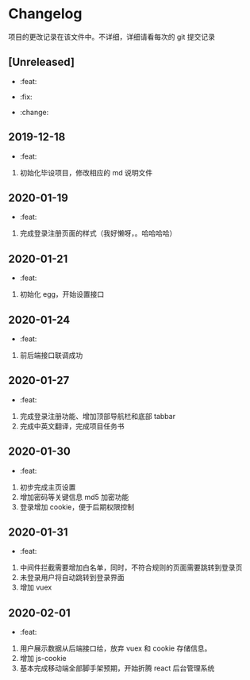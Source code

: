 # Changelog

项目的更改记录在该文件中。不详细，详细请看每次的 git 提交记录

## [Unreleased]

- :feat:

- :fix:

- :change:

## 2019-12-18

- :feat:

1. 初始化毕设项目，修改相应的 md 说明文件

## 2020-01-19

- :feat:

1. 完成登录注册页面的样式（我好懒呀，。哈哈哈哈）

## 2020-01-21

- :feat:

1. 初始化 egg，开始设置接口

## 2020-01-24

- :feat:

1. 前后端接口联调成功

## 2020-01-27

- :feat:

1. 完成登录注册功能、增加顶部导航栏和底部 tabbar
2. 完成中英文翻译，完成项目任务书

## 2020-01-30

- :feat:

1.  初步完成主页设置
2.  增加密码等关键信息 md5 加密功能
3.  登录增加 cookie，便于后期权限控制

## 2020-01-31

- :feat:

1. 中间件拦截需要增加白名单，同时，不符合规则的页面需要跳转到登录页
2. 未登录用户将自动跳转到登录界面
3. 增加 vuex

## 2020-02-01

- :feat:

1. 用户展示数据从后端接口给，放弃 vuex 和 cookie 存储信息。
2. 增加 js-cookie
3. 基本完成移动端全部脚手架预期，开始折腾 react 后台管理系统
